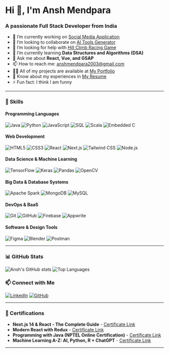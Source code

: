 # Hi 👋, I'm Ansh Mendpara
### A passionate Full Stack Developer from India

- 🔭 I’m currently working on [Social Media Application](https://lasgram.vercel.app/)
- 👯 I’m looking to collaborate on [AI Tools Generator](https://ai-bot-la.vercel.app/)
- 🤝 I’m looking for help with [Hill Climb Racing Game](https://github.com/anshmendpara-13/Hill_Climb_Racing_with_ML)
- 🌱 I’m currently learning **Data Structures and Algorithms (DSA)**
- 💬 Ask me about **React, Vue, and GSAP**
- 📫 How to reach me: anshmendpara2003@gmail.com
- 👨‍💻 All of my projects are available at [My Portfolio](https://portfolio-collage-amber.vercel.app/)
- 📄 Know about my experiences in [My Resume](resume-link)
- ⚡ Fun fact: I think I am funny

---

### 🚀 Skills

#### Programming Languages
![Java](https://img.shields.io/badge/Java-%23ED8B00.svg?style=flat&logo=java&logoColor=white)
![Python](https://img.shields.io/badge/Python-3670A0?style=flat&logo=python&logoColor=ffdd54)
![JavaScript](https://img.shields.io/badge/JavaScript-%23323330.svg?style=flat&logo=javascript&logoColor=%23F7DF1E)
![SQL](https://img.shields.io/badge/SQL-%23316192.svg?style=flat&logo=postgresql&logoColor=white)
![Scala](https://img.shields.io/badge/Scala-%23DC322F.svg?style=flat&logo=scala&logoColor=white)
![Embedded C](https://img.shields.io/badge/EmbeddedC-%2300599C.svg?style=flat&logo=c&logoColor=white)

#### Web Development
![HTML5](https://img.shields.io/badge/HTML5-%23E34F26.svg?style=flat&logo=html5&logoColor=white)
![CSS3](https://img.shields.io/badge/CSS3-%231572B6.svg?style=flat&logo=css3&logoColor=white)
![React](https://img.shields.io/badge/React-%2320232a.svg?style=flat&logo=react&logoColor=%2361DAFB)
![Next.js](https://img.shields.io/badge/Next.js-%23000000.svg?style=flat&logo=nextdotjs&logoColor=white)
![Tailwind CSS](https://img.shields.io/badge/TailwindCSS-%2338B2AC.svg?style=flat&logo=tailwind-css&logoColor=white)
![Node.js](https://img.shields.io/badge/Node.js-%2343853D.svg?style=flat&logo=node.js&logoColor=white)

#### Data Science & Machine Learning
![TensorFlow](https://img.shields.io/badge/TensorFlow-%23FF6F00.svg?style=flat&logo=tensorflow&logoColor=white)
![Keras](https://img.shields.io/badge/Keras-%23D00000.svg?style=flat&logo=keras&logoColor=white)
![Pandas](https://img.shields.io/badge/Pandas-%23150458.svg?style=flat&logo=pandas&logoColor=white)
![OpenCV](https://img.shields.io/badge/OpenCV-%23white.svg?style=flat&logo=opencv&logoColor=white)

#### Big Data & Database Systems
![Apache Spark](https://img.shields.io/badge/Apache%20Spark-%23E25A1C.svg?style=flat&logo=apachespark&logoColor=white)
![MongoDB](https://img.shields.io/badge/MongoDB-%234ea94b.svg?style=flat&logo=mongodb&logoColor=white)
![MySQL](https://img.shields.io/badge/MySQL-%2300f.svg?style=flat&logo=mysql&logoColor=white)

#### DevOps & BaaS
![Git](https://img.shields.io/badge/Git-%23F05033.svg?style=flat&logo=git&logoColor=white)
![GitHub](https://img.shields.io/badge/GitHub-%23181717.svg?style=flat&logo=github&logoColor=white)
![Firebase](https://img.shields.io/badge/Firebase-%23FFCA28.svg?style=flat&logo=firebase&logoColor=white)
![Appwrite](https://img.shields.io/badge/Appwrite-%23F02E65.svg?style=flat&logo=appwrite&logoColor=white)

#### Software & Design Tools
![Figma](https://img.shields.io/badge/Figma-%23F24E1E.svg?style=flat&logo=figma&logoColor=white)
![Blender](https://img.shields.io/badge/Blender-%23F5792A.svg?style=flat&logo=blender&logoColor=white)
![Postman](https://img.shields.io/badge/Postman-%23FF6C37.svg?style=flat&logo=postman&logoColor=white)

---

### 📊 GitHub Stats

![Ansh's GitHub stats](https://github-readme-stats.vercel.app/api?username=anshmendpara-13&show_icons=true&theme=radical)
![Top Languages](https://github-readme-stats.vercel.app/api/top-langs/?username=anshmendpara-13&layout=compact&theme=radical)

### 📫 Connect with Me
[![LinkedIn](https://img.shields.io/badge/LinkedIn-%230077B5.svg?style=flat&logo=linkedin&logoColor=white)](https://linkedin.com/in/ansh-mendpara-8bb599236)
[![GitHub](https://img.shields.io/badge/GitHub-%23181717.svg?style=flat&logo=github&logoColor=white)](https://github.com/anshmendpara-13)

---

### 🔖 Certifications
- **Next.js 14 & React - The Complete Guide** - [Certificate Link](https://drive.google.com/file/d/1An6SsRk-2zoRUiQqeTAJsMZAuYrTT-wa/view?usp=sharing)
- **Modern React with Redux** - [Certificate Link](https://drive.google.com/file/d/1orFHsE2hu6i4Djrz8AZqpP70ydIlEoGp/view?usp=sharing)
- **Programming with Java (NPTEL Online Certification)** - [Certificate Link](https://drive.google.com/file/d/1zzjGJ9zGA_CXS4MPo2HGgj-hAviYG_vC/view?usp=sharing)
- **Machine Learning A-Z: AI, Python, R + ChatGPT** - [Certificate Link](https://drive.google.com/file/d/1QCG-u4aIqwY67hLAZeRLT0acTvm9kQYs/view?usp=sharing)

---


